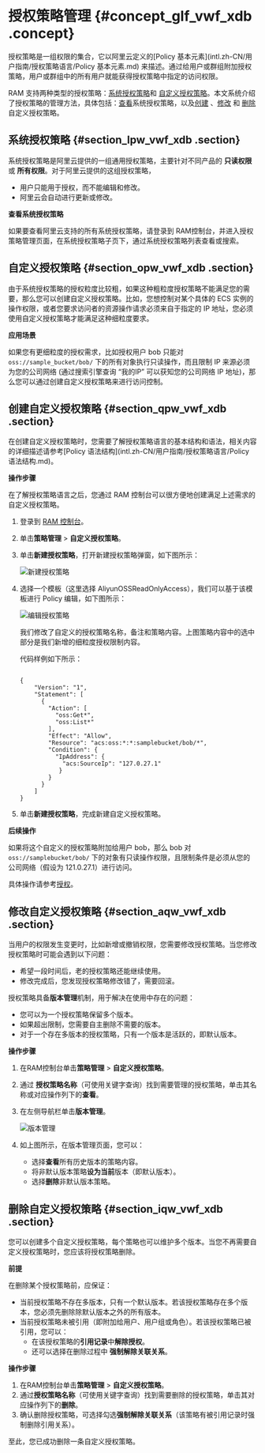 # 授权策略管理 {#concept_glf_vwf_xdb .concept}

授权策略是一组权限的集合，它以阿里云定义的[Policy 基本元素](intl.zh-CN/用户指南/授权策略语言/Policy 基本元素.md) 来描述。通过给用户或群组附加授权策略，用户或群组中的所有用户就能获得授权策略中指定的访问权限。

RAM 支持两种类型的授权策略：[系统授权策略](#section_npw_vwf_xdb)和 [自定义授权策略](#section_opw_vwf_xdb)。本文系统介绍了授权策略的管理方法，具体包括：[查看](#section_lpw_vwf_xdb)系统授权策略，以及[创建](#section_qpw_vwf_xdb) 、[修改](#section_aqw_vwf_xdb) 和 [删除](#section_iqw_vwf_xdb) 自定义授权策略。

## 系统授权策略 {#section_lpw_vwf_xdb .section}

系统授权策略是阿里云提供的一组通用授权策略，主要针对不同产品的 **只读权限** 或 **所有权限**。对于阿里云提供的这组授权策略，

-   用户只能用于授权，而不能编辑和修改。
-   阿里云会自动进行更新或修改。

**查看系统授权策略**

如果要查看阿里云支持的所有系统授权策略，请登录到 RAM控制台，并进入授权策略管理页面，在系统授权策略子页下，通过系统授权策略列表查看或搜索。

## 自定义授权策略 {#section_opw_vwf_xdb .section}

由于系统授权策略的授权粒度比较粗，如果这种粗粒度授权策略不能满足您的需要，那么您可以创建自定义授权策略。比如，您想控制对某个具体的 ECS 实例的操作权限，或者您要求访问者的资源操作请求必须来自于指定的 IP 地址，您必须使用自定义授权策略才能满足这种细粒度要求。

**应用场景**

如果您有更细粒度的授权需求，比如授权用户 bob 只能对 `oss://sample_bucket/bob/` 下的所有对象执行只读操作，而且限制 IP 来源必须为您的公司网络 \(通过搜索引擎查询 “我的IP” 可以获知您的公司网络 IP 地址\)，那么您可以通过创建自定义授权策略来进行访问控制。

## 创建自定义授权策略 {#section_qpw_vwf_xdb .section}

在创建自定义授权策略时，您需要了解授权策略语言的基本结构和语法，相关内容的详细描述请参考[Policy 语法结构](intl.zh-CN/用户指南/授权策略语言/Policy 语法结构.md)。

**操作步骤**

在了解授权策略语言之后，您通过 RAM 控制台可以很方便地创建满足上述需求的自定义授权策略。

1.  登录到 [RAM 控制台](https://ram.console.aliyun.com/)。
2.  单击**策略管理** \> **自定义授权策略**。
3.  单击**新建授权策略**，打开新建授权策略弹窗，如下图所示：

    ![](images/3598_zh-CN.png "新建授权策略")

4.  选择一个模板（这里选择 AliyunOSSReadOnlyAccess），我们可以基于该模板进行 Policy 编辑，如下图所示：

    ![](images/3599_zh-CN.png "编辑授权策略")

    我们修改了自定义的授权策略名称，备注和策略内容。上图策略内容中的选中部分是我们新增的细粒度授权限制内容。

    代码样例如下所示：

    ```
    
    {
        "Version": "1",
        "Statement": [
          {
            "Action": [
              "oss:Get*",
              "oss:List*"
            ],
            "Effect": "Allow",
            "Resource": "acs:oss:*:*:samplebucket/bob/*",
            "Condition": {
              "IpAddress": {
                "acs:SourceIp": "127.0.27.1"
               }
            }
          }
        ]
    }
    ```

5.  单击**新建授权策略**，完成新建自定义授权策略。

**后续操作**

如果将这个自定义的授权策略附加给用户 bob，那么 bob 对`oss://samplebucket/bob/` 下的对象有只读操作权限，且限制条件是必须从您的公司网络（假设为 121.0.27.1）进行访问。

具体操作请参考[授权](intl.zh-CN/用户指南/授权管理/授权.md)。

## 修改自定义授权策略 {#section_aqw_vwf_xdb .section}

当用户的权限发生变更时，比如新增或撤销权限，您需要修改授权策略。当您修改授权策略时可能会遇到以下问题：

-   希望一段时间后，老的授权策略还能继续使用。
-   修改完成后，您发现授权策略修改错了，需要回滚。

授权策略具备**版本管理**机制，用于解决在使用中存在的问题：

-   您可以为一个授权策略保留多个版本。
-   如果超出限制，您需要自主删除不需要的版本。
-   对于一个存在多版本的授权策略，只有一个版本是活跃的，即默认版本。

**操作步骤**

1.  在RAM控制台单击**策略管理** \> **自定义授权策略**。
2.  通过 **授权策略名称**（可使用关键字查询）找到需要管理的授权策略，单击其名称或对应操作列下的**查看**。
3.  在左侧导航栏单击**版本管理**。

     ![](images/3600_zh-CN.png "版本管理") 

4.  如上图所示，在版本管理页面，您可以：
    -   选择**查看**所有历史版本的策略内容。
    -   将非默认版本策略**设为当前**版本（即默认版本）。
    -   选择**删除**非默认版本策略。

## 删除自定义授权策略 {#section_iqw_vwf_xdb .section}

您可以创建多个自定义授权策略，每个策略也可以维护多个版本。当您不再需要自定义授权策略时，您应该将授权策略删除。

**前提**

在删除某个授权策略前，应保证：

-   当前授权策略不存在多版本，只有一个默认版本。若该授权策略存在多个版本，您必须先删除除默认版本之外的所有版本。
-   当前授权策略未被引用（即附加给用户、用户组或角色）。若该授权策略已被引用，您可以：
    -   在该授权策略的**引用记录**中**解除授权**。
    -   还可以选择在删除过程中 **强制解除关联关系**。

**操作步骤**

1.  在RAM控制台单击**策略管理** \> **自定义授权策略**。
2.  通过**授权策略名称**（可使用关键字查询）找到需要删除的授权策略，单击其对应操作列下的**删除**。
3.  确认删除授权策略，可选择勾选**强制解除关联关系**（该策略有被引用记录时强制删除引用关系）。

至此，您已成功删除一条自定义授权策略。

